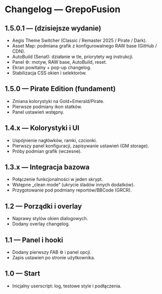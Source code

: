 # Changelog — GrepoFusion

## 1.5.0.1 — (dzisiejsze wydanie)
- Aegis Theme Switcher (Classic / Remaster 2025 / Pirate / Dark).
- Asset Map: podmiana grafik z konfigurowalnego RAW base (GitHub / CDN).
- AutoBuild (Senat): działanie w tle, priorytety wg instrukcji.
- Panel ⚙: motyw, RAW base, AutoBuild, reset.
- Ekran powitalny + pop-up changelog.
- Stabilizacja CSS okien i selektorów.

## 1.5.0 — Pirate Edition (fundament)
- Zmiana kolorystyki na Gold+Emerald/Pirate.
- Pierwsze podmiany ikon statków.
- Panel ustawień wstępny.

## 1.4.x — Kolorystyki i UI
- Uspójnienie nagłówków, ramki, czcionki.
- Pierwszy panel konfiguracji, zapisywanie ustawień (GM storage).
- Próby podmian grafik (wczesne).

## 1.3.x — Integracja bazowa
- Połączenie funkcjonalności w jeden skrypt.
- Wstępne „clean mode” (ukrycie śladów innych dodatków).
- Przygotowanie pod podmiany reportów/BBCode (GRCR).

## 1.2 — Porządki i overlay
- Naprawy stylów okien dialogowych.
- Dodany overlay changelog.

## 1.1 — Panel i hooki
- Dodany pierwszy FAB ⚙ i panel opcji.
- Zapis ustawień po stronie użytkownika.

## 1.0 — Start
- Inicjalny userscript: log, testowe style i podłączenia.
